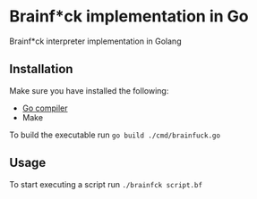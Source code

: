 # Brainf*ck implementation in Go
Brainf*ck interpreter implementation in Golang

## Installation
Make sure you have installed the following:
- [Go compiler](https://go.dev/doc/install)
- Make

To build the executable run `go build ./cmd/brainfuck.go`

## Usage

To start executing a script run `./brainfck script.bf`
